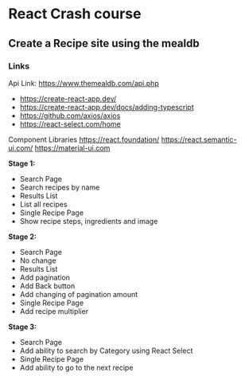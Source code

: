 # React Crash course 

## Create a Recipe site using the mealdb

### Links
Api Link: https://www.themealdb.com/api.php
* https://create-react-app.dev/
* https://create-react-app.dev/docs/adding-typescript
* https://github.com/axios/axios
* https://react-select.com/home 

Component Libraries 
https://react.foundation/
https://react.semantic-ui.com/
https://material-ui.com


**Stage 1:**
- Search Page
- Search recipes by name
- Results List
- List all recipes
- Single Recipe Page
- Show recipe steps, ingredients and image

**Stage 2:**
- Search Page
- No change
- Results List
- Add pagination
- Add Back button
- Add changing of pagination amount
- Single Recipe Page
- Add recipe multiplier 

**Stage 3:**
- Search Page
- Add ability to search by Category using React Select 
- Single Recipe Page
- Add ability to go to the next recipe 
